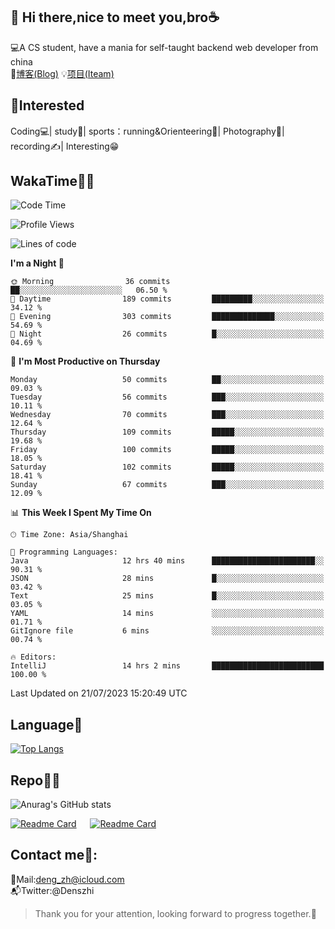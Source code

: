 👋 Hi there,nice to meet you,bro☕
---
💻A CS student, have a mania for self-taught backend web developer from china   
📌[博客(Blog)](https://github.com/HealUP/MyBlog)
💡[项目(Iteam)](https://healup.github.io/)

 <!-- waka-box start -->
 <!-- waka-box end -->
 
🧲**Interested**
--
Coding💻| study📖| sports：running&Orienteering🏃‍| Photography📸| recording✍️| Interesting😁

WakaTime👨‍💻
---
<!--START_SECTION:waka-->
![Code Time](http://img.shields.io/badge/Code%20Time-267%20hrs%2040%20mins-blue)

![Profile Views](http://img.shields.io/badge/Profile%20Views-28-blue)

![Lines of code](https://img.shields.io/badge/From%20Hello%20World%20I%27ve%20Written-168.2%20thousand%20lines%20of%20code-blue)

**I'm a Night 🦉** 

```text
🌞 Morning                36 commits          ██░░░░░░░░░░░░░░░░░░░░░░░   06.50 % 
🌆 Daytime                189 commits         █████████░░░░░░░░░░░░░░░░   34.12 % 
🌃 Evening                303 commits         ██████████████░░░░░░░░░░░   54.69 % 
🌙 Night                  26 commits          █░░░░░░░░░░░░░░░░░░░░░░░░   04.69 % 
```
📅 **I'm Most Productive on Thursday** 

```text
Monday                   50 commits          ██░░░░░░░░░░░░░░░░░░░░░░░   09.03 % 
Tuesday                  56 commits          ███░░░░░░░░░░░░░░░░░░░░░░   10.11 % 
Wednesday                70 commits          ███░░░░░░░░░░░░░░░░░░░░░░   12.64 % 
Thursday                 109 commits         █████░░░░░░░░░░░░░░░░░░░░   19.68 % 
Friday                   100 commits         █████░░░░░░░░░░░░░░░░░░░░   18.05 % 
Saturday                 102 commits         █████░░░░░░░░░░░░░░░░░░░░   18.41 % 
Sunday                   67 commits          ███░░░░░░░░░░░░░░░░░░░░░░   12.09 % 
```


📊 **This Week I Spent My Time On** 

```text
🕑︎ Time Zone: Asia/Shanghai

💬 Programming Languages: 
Java                     12 hrs 40 mins      ███████████████████████░░   90.31 % 
JSON                     28 mins             █░░░░░░░░░░░░░░░░░░░░░░░░   03.42 % 
Text                     25 mins             █░░░░░░░░░░░░░░░░░░░░░░░░   03.05 % 
YAML                     14 mins             ░░░░░░░░░░░░░░░░░░░░░░░░░   01.71 % 
GitIgnore file           6 mins              ░░░░░░░░░░░░░░░░░░░░░░░░░   00.74 % 

🔥 Editors: 
IntelliJ                 14 hrs 2 mins       █████████████████████████   100.00 % 
```


 Last Updated on 21/07/2023 15:20:49 UTC
<!--END_SECTION:waka-->

Language🚀
---
[![Top Langs](https://github-readme-stats.vercel.app/api/top-langs/?username=HealUP&layout=compact&hide_border=true)](https://github.com/HealUP)

Repo🧑‍💻
---
![Anurag's GitHub stats](https://github-readme-stats.vercel.app/api?username=HealUP&count_private=true&show_icons=true&theme=gruvbox&hide_border=true) 

[![Readme Card](https://github-readme-stats.vercel.app/api/pin/?username=HealUP&repo=InternetEy&theme=transparent)](https://github.com/HealUP/InternetEy) &emsp;
[![Readme Card](https://github-readme-stats.vercel.app/api/pin/?username=HealUP&repo=CampusExperience&theme=transparent)](https://github.com/HealUP/CampusExperience)


Contact me📱:
---
📮Mail:deng_zh@icloud.com  
📬Twitter:@Denszhi  

> Thank you for your attention, looking forward to progress together.🎉
